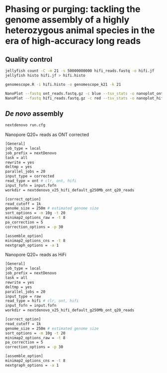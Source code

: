 # Phasing or purging: tackling the genome assembly of a highly heterozygous animal species in the era of high-accuracy long reads

## Quality control

```sh
jellyfish count -C -m 21 -s 50000000000 hifi_reads.fastq -o hifi.jf
jellyfish histo hifi.jf > hifi.histo

genomescope.R -i hifi.histo -o genomescope_k21 -k 21
```

```sh
NanoPlot --fastq ont_reads.fastq.gz -c blue --tsv_stats -o nanoplot_ont
NanoPlot --fastq hifi_reads.fastq.gz -c red --tsv_stats -o nanoplot_hifi
```

## *De novo* assembly

```sh
nextdenovo run.cfg
```
Nanopore Q20+ reads as ONT corrected
```sh
[General]
job_type = local
job_prefix = nextDenovo
task = all
rewrite = yes
deltmp = yes
parallel_jobs = 20
input_type = corrected
read_type = ont # clr, ont, hifi
input_fofn = input.fofn
workdir = nextdenovo_v25_hifi_default_g250Mb_ont_q20_reads

[correct_option]
read_cutoff = 1k
genome_size = 250m # estimated genome size
sort_options = -m 10g -t 20
minimap2_options_raw = -t 8
pa_correction = 5
correction_options = -p 30

[assemble_option]
minimap2_options_cns = -t 8
nextgraph_options = -a 1
```

Nanopore Q20+ reads as HiFi
```sh
[General]
job_type = local
job_prefix = nextDenovo
task = all
rewrite = yes
deltmp = yes
parallel_jobs = 20
input_type = raw
read_type = hifi # clr, ont, hifi
input_fofn = input.fofn
workdir = nextdenovo_v25_hifi_default_g250Mb_ont_q20_reads

[correct_option]
read_cutoff = 1k
genome_size = 250m # estimated genome size
sort_options = -m 10g -t 20
minimap2_options_raw = -t 8
pa_correction = 5
correction_options = -p 30

[assemble_option]
minimap2_options_cns = -t 8
nextgraph_options = -a 1
```
